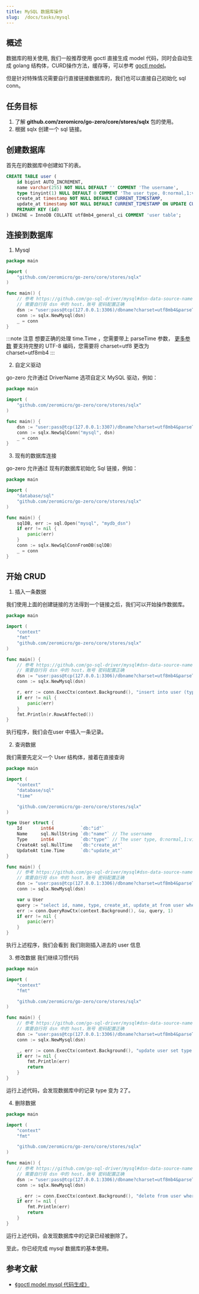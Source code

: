 ```yaml
---
title: MySQL 数据库操作
slug:  /docs/tasks/mysql
---
```


## 概述
数据库的相关使用, 我们一般推荐使用 goctl 直接生成 model 代码，同时会自动生成 golang 结构体，CURD操作方法，缓存等，可以参考 <a href="/docs/tasks/cli/mysql" target="_blank">goctl model</a>。

但是针对特殊情况需要自行直接链接数据库的，我们也可以直接自己初始化 sql conn。

## 任务目标
1. 了解 **github.com/zeromicro/go-zero/core/stores/sqlx** 包的使用。
2. 根据 sqlx 创建一个 sql 链接。

## 创建数据库
首先在的数据库中创建如下的表。

```sql
CREATE TABLE user (
    id bigint AUTO_INCREMENT,
    name varchar(255) NOT NULL DEFAULT '' COMMENT 'The username',
    type tinyint(1) NULL DEFAULT 0 COMMENT 'The user type, 0:normal,1:vip, for test golang keyword',
    create_at timestamp NOT NULL DEFAULT CURRENT_TIMESTAMP,
    update_at timestamp NOT NULL DEFAULT CURRENT_TIMESTAMP ON UPDATE CURRENT_TIMESTAMP,
    PRIMARY KEY (id)
) ENGINE = InnoDB COLLATE utf8mb4_general_ci COMMENT 'user table';
```

## 连接到数据库

1. Mysql

```go
package main

import (
	"github.com/zeromicro/go-zero/core/stores/sqlx"
)

func main() {
	// 参考 https://github.com/go-sql-driver/mysql#dsn-data-source-name 获取详情
    // 需要自行将 dsn 中的 host，账号 密码配置正确
	dsn := "user:pass@tcp(127.0.0.1:3306)/dbname?charset=utf8mb4&parseTime=True&loc=Local"
	conn := sqlx.NewMysql(dsn)
    _ = conn
}

```


:::note 注意
想要正确的处理 time.Time ，您需要带上 parseTime 参数， [更多参数](https://github.com/go-sql-driver/mysql#parameters) 要支持完整的 UTF-8 编码，您需要将 charset=utf8 更改为 charset=utf8mb4
:::


2. 自定义驱动

go-zero 允许通过 DriverName 选项自定义 MySQL 驱动，例如：
```go
package main

import (
	"github.com/zeromicro/go-zero/core/stores/sqlx"
)

func main() {
	dsn := "user:pass@tcp(127.0.0.1:3307)/dbname?charset=utf8mb4&parseTime=True&loc=Local"
	conn := sqlx.NewSqlConn("mysql", dsn)
	_ = conn
}

```

3. 现有的数据库连接

go-zero 允许通过 现有的数据库初始化 Sql 链接，例如：
```go
package main

import (
	"database/sql"
	"github.com/zeromicro/go-zero/core/stores/sqlx"
)

func main() {
	sqlDB, err := sql.Open("mysql", "mydb_dsn")
	if err != nil {
		panic(err)
	}
	conn := sqlx.NewSqlConnFromDB(sqlDB)
	_ = conn
}

```

## 开始 CRUD
1. 插入一条数据

我们使用上面的创建链接的方法得到一个链接之后，我们可以开始操作数据库。

```go
package main

import (
	"context"
	"fmt"
	"github.com/zeromicro/go-zero/core/stores/sqlx"
)

func main() {
	// 参考 https://github.com/go-sql-driver/mysql#dsn-data-source-name 获取详情
	// 需要自行将 dsn 中的 host，账号 密码配置正确
	dsn := "user:pass@tcp(127.0.0.1:3306)/dbname?charset=utf8mb4&parseTime=True&loc=Local"
	conn := sqlx.NewMysql(dsn)

	r, err := conn.ExecCtx(context.Background(), "insert into user (type, name) values (?, ?)", 1, "test")
	if err != nil {
		panic(err)
	}
	fmt.Println(r.RowsAffected())
}

```

执行程序，我们会在user 中插入一条记录。

2. 查询数据

我们需要先定义一个 User 结构体，接着在直接查询
```go
package main

import (
	"context"
	"database/sql"
	"time"

	"github.com/zeromicro/go-zero/core/stores/sqlx"
)

type User struct {
	Id       int64          `db:"id"`
	Name     sql.NullString `db:"name"` // The username
	Type     int64          `db:"type"` // The user type, 0:normal,1:vip, for test golang keyword
	CreateAt sql.NullTime   `db:"create_at"`
	UpdateAt time.Time      `db:"update_at"`
}

func main() {
	// 参考 https://github.com/go-sql-driver/mysql#dsn-data-source-name 获取详情
	// 需要自行将 dsn 中的 host，账号 密码配置正确
	dsn := "user:pass@tcp(127.0.0.1:3306)/dbname?charset=utf8mb4&parseTime=True&loc=Local"
	conn := sqlx.NewMysql(dsn)

	var u User
	query := "select id, name, type, create_at, update_at from user where id=?"
	err := conn.QueryRowCtx(context.Background(), &u, query, 1)
	if err != nil {
		panic(err)
	}
}

```

执行上述程序，我们会看到 我们刚刚插入进去的 user 信息


3. 修改数据 我们继续习惯代码
```go
package main

import (
	"context"
	"fmt"

	"github.com/zeromicro/go-zero/core/stores/sqlx"
)

func main() {
	// 参考 https://github.com/go-sql-driver/mysql#dsn-data-source-name 获取详情
	// 需要自行将 dsn 中的 host，账号 密码配置正确
	dsn := "user:pass@tcp(127.0.0.1:3306)/dbname?charset=utf8mb4&parseTime=True&loc=Local"
	conn := sqlx.NewMysql(dsn)

	_, err := conn.ExecCtx(context.Background(), "update user set type = ? where name = ?", 2, "test")
	if err != nil {
		fmt.Println(err)
		return
	}
}

```
运行上述代码，会发现数据库中的记录 type 变为 2了。

4. 删除数据


```go
package main

import (
	"context"
	"fmt"

	"github.com/zeromicro/go-zero/core/stores/sqlx"
)

func main() {
	// 参考 https://github.com/go-sql-driver/mysql#dsn-data-source-name 获取详情
	// 需要自行将 dsn 中的 host，账号 密码配置正确
	dsn := "user:pass@tcp(127.0.0.1:3306)/dbname?charset=utf8mb4&parseTime=True&loc=Local"
	conn := sqlx.NewMysql(dsn)

	_, err := conn.ExecCtx(context.Background(), "delete from user where `id` = ?", 1)
	if err != nil {
		fmt.Println(err)
        return
	}
}

```

运行上述代码，会发现数据库中的记录已经被删除了。

至此，你已经完成 mysql 数据库的基本使用。

## 参考文献

- <a href="/docs/tutorials/cli/model#goctl-model-mysql-%E6%8C%87%E4%BB%A4" target="_blank">《goctl model mysql 代码生成》 </a>